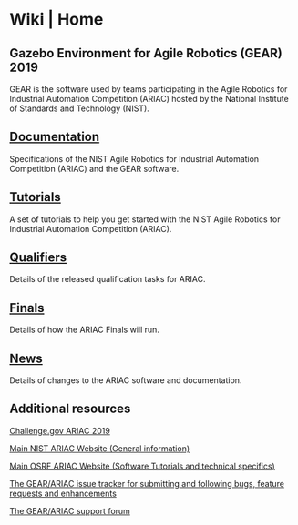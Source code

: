 # Wiki | Home
## Gazebo Environment for Agile Robotics (GEAR) 2019

GEAR is the software used by teams participating in the Agile Robotics for Industrial Automation Competition (ARIAC) hosted by the National Institute of Standards and Technology (NIST).


## [Documentation](documentation.md)
Specifications of the NIST Agile Robotics for Industrial Automation Competition (ARIAC) and the GEAR software.

## [Tutorials](tutorials.md)
A set of tutorials to help you get started with the NIST Agile Robotics for Industrial Automation Competition (ARIAC).

## [Qualifiers](qualifier.md)
Details of the released qualification tasks for ARIAC.

## [Finals](finals.md)
Details of how the ARIAC Finals will run.

## [News](updates.md)
Details of changes to the ARIAC software and documentation.

## Additional resources
[Challenge.gov ARIAC 2019](https://challenge.gov/a/buzz/challenge/999/ideas/top)

[Main NIST ARIAC Website (General information)](https://www.nist.gov/el/intelligent-systems-division-73500/agile-robotics-industrial-automation)

[Main OSRF ARIAC Website (Software Tutorials and technical specifics)](http://gazebosim.org/ariac)

[The GEAR/ARIAC issue tracker for submitting and following bugs, feature requests and enhancements](https://bitbucket.org/osrf/ariac/issues?status=new&status=open)

[The GEAR/ARIAC support forum](https://discourse.ros.org/c/ariac-users)
